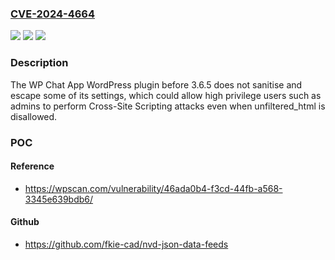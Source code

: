### [CVE-2024-4664](https://cve.mitre.org/cgi-bin/cvename.cgi?name=CVE-2024-4664)
![](https://img.shields.io/static/v1?label=Product&message=WP%20Chat%20App&color=blue)
![](https://img.shields.io/static/v1?label=Version&message=0%3C%203.6.5%20&color=brighgreen)
![](https://img.shields.io/static/v1?label=Vulnerability&message=CWE-79%20Cross-Site%20Scripting%20(XSS)&color=brighgreen)

### Description

The WP Chat App WordPress plugin before 3.6.5 does not sanitise and escape some of its settings, which could allow high privilege users such as admins to perform Cross-Site Scripting attacks even when unfiltered_html is disallowed.

### POC

#### Reference
- https://wpscan.com/vulnerability/46ada0b4-f3cd-44fb-a568-3345e639bdb6/

#### Github
- https://github.com/fkie-cad/nvd-json-data-feeds

